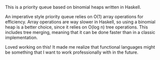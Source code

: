 This is a priority queue based on binomial heaps written in Haskell.

An imperative style priority queue relies on O(1) array operations for
efficiency. Array operations are way slower in Haskell, so using a binomial
heap is a better choice, since it relies on O(log n) tree operations. This
includes tree merging, meaning that it can be done faster than in a classic
implementation.

Loved working on this! It made me realize that functional languages might be
something that I want to work professionally with in the future.
